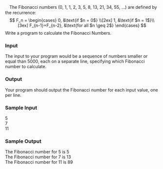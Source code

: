  　The Fibonacci numbers (0, 1, 1, 2, 3, 5, 8, 13, 21, 34, 55, ...) are defined by the recurrence:
$$
F_n = 
\begin{cases}  
0, &\text{if $n = 0$} \\[2ex]
1, &\text{if $n = 1$}\\[3ex]
F_{n-1}+F_{n-2}, &\text{for all $n \geq 2$}
\end{cases}
$$
Write a program to calculate the Fibonacci Numbers. 

### Input
The input to your program would be a sequence of numbers smaller or equal than 5000, each on a separate line, specifying which Fibonacci number to calculate. 

### Output
Your program should output the Fibonacci number for each input value, one per line. 

### Sample Input
5  
7  
11  

### Sample Output
The Fibonacci number for 5 is 5  
The Fibonacci number for 7 is 13  
The Fibonacci number for 11 is 89 
